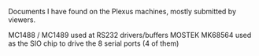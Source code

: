 Documents I have found on the Plexus machines, mostly submitted by viewers. 

MC1488 / MC1489 used at RS232 drivers/buffers
MOSTEK MK68564 used as the SIO chip to drive the 8 serial ports (4 of them)
